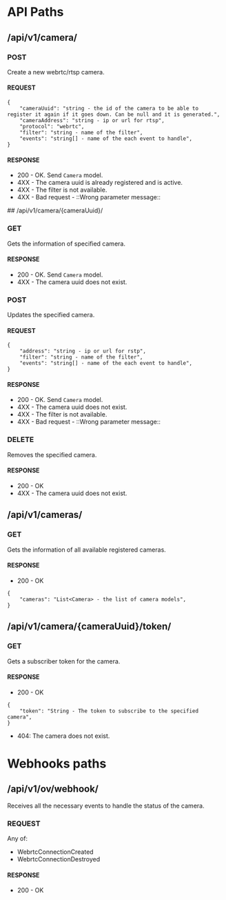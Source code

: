 
# API Paths

## /api/v1/camera/

### POST

Create a new webrtc/rtsp camera.

#### REQUEST

```json5
{
    "cameraUuid": "string - the id of the camera to be able to register it again if it goes down. Can be null and it is generated.",
    "cameraAddress": "string - ip or url for rtsp",
    "protocol": "webrtc",
    "filter": "string - name of the filter",
    "events": "string[] - name of the each event to handle",
}
```

#### RESPONSE

- 200 - OK. Send `Camera` model.
- 4XX - The camera uuid is already registered and is active.
- 4XX - The filter is not available.
- 4XX - Bad request - ::Wrong parameter message::

## /api/v1/camera/{cameraUuid}/

### GET

Gets the information of specified camera.

#### RESPONSE

- 200 - OK. Send `Camera` model.
- 4XX - The camera uuid does not exist.

### POST

Updates the specified camera.

#### REQUEST

```json5
{
    "address": "string - ip or url for rstp",
    "filter": "string - name of the filter",
    "events": "string[] - name of the each event to handle",
}
```

#### RESPONSE

- 200 - OK. Send `Camera` model.
- 4XX - The camera uuid does not exist.
- 4XX - The filter is not available.
- 4XX - Bad request - ::Wrong parameter message::

### DELETE

Removes the specified camera.

#### RESPONSE

- 200 - OK
- 4XX - The camera uuid does not exist.

## /api/v1/cameras/

### GET

Gets the information of all available registered cameras.

#### RESPONSE

- 200 - OK

```json5
{
    "cameras": "List<Camera> - the list of camera models",
}
```

## /api/v1/camera/{cameraUuid}/token/

### GET

Gets a subscriber token for the camera.

#### RESPONSE

- 200 - OK

```json5
{
    "token": "String - The token to subscribe to the specified camera",
}
```

- 404: The camera does not exist.

# Webhooks paths

## /api/v1/ov/webhook/

Receives all the necessary events to handle the status of the camera.

### REQUEST

Any of:

- WebrtcConnectionCreated
- WebrtcConnectionDestroyed

#### RESPONSE

- 200 - OK
